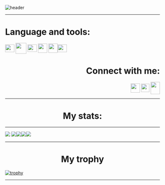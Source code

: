 ![header](https://capsule-render.vercel.app/api?type=waving&color=gradient&height=350&section=header&text=Hello%20World!&fontSize=75&animation=fadeIn&fontAlignY=35&desc=I`m%20learning%20Python%20and%20C%20and%20I%20also%20love%20%20programming.&descAlign=52)


---
<h1 align="left">Language and tools:</h1>
<p align="left">
<a href="https://code.visualstudio.com/" target="blank"><img align="center" src="https://upload.wikimedia.org/wikipedia/commons/thumb/9/9a/Visual_Studio_Code_1.35_icon.svg/2048px-Visual_Studio_Code_1.35_icon.svg.png" alt="" height="25" width="30" /></a>
<a href="https://github.com/" target="blank"><img align="center" src="https://i.dlpng.com/static/png/446077_preview.png" alt="" height="35" width="35" /></a>
<a href="https://www.notion.so/130513c7d185462c8757c833e51a52ef" target="blank"><img align="center" src="https://upload.wikimedia.org/wikipedia/commons/4/45/Notion_app_logo.png" alt="" height="24" width="30" /></a>
<a href="https://www.python.org/" target="blank"><img align="center" src="https://upload.wikimedia.org/wikipedia/commons/thumb/c/c3/Python-logo-notext.svg/1024px-Python-logo-notext.svg.png" alt="" height="30" width="30" /></a>
<a href="https://docs.microsoft.com/en-us/cpp/?view=msvc-170" target="blank"><img align="center" src="https://upload.wikimedia.org/wikipedia/commons/thumb/1/18/ISO_C%2B%2B_Logo.svg/1822px-ISO_C%2B%2B_Logo.svg.png" alt="" height="30" width="30" /></a
<a href="https://www.heroku.com" target="blank"><img align="center" src="https://cdn-icons-png.flaticon.com/512/873/873120.png" alt="" height="25" width="30" /></a>
</p>
<h1 align="right">Connect with me:</h1>
<p align="right">
<a href="https://vk.com/authorpythonkazika" target="blank"><img align="center" src="https://upload.wikimedia.org/wikipedia/commons/2/21/VK.com-logo.svg" alt="" height="30" width="30" /></a>
<a href="https://t.me/pit_with_pizza" target="blank"><img align="center" src="https://upload.wikimedia.org/wikipedia/commons/thumb/8/83/Telegram_2019_Logo.svg/2048px-Telegram_2019_Logo.svg.png" alt="" height="27" width="27" /></a>
<a href="https://discordapp.com/users/781475572622295071" target="blank"><img align="center" src="https://www.logo.wine/a/logo/Discord_(software)/Discord_(software)-Logo-Color-Logo.wine.svg" alt="" height="40" width="30" /></a>
</p>





---
<!-- Время активности за неделю -->
<h1 align="center">My stats:</h1>
<p align="center">


---
<!-- Карточка профиля:  -->
![](https://github-profile-summary-cards.vercel.app/api/cards/profile-details?username=pit-with-pizza&theme=nord_dark&algin=center)
![](https://github-profile-summary-cards.vercel.app/api/cards/most-commit-language?username=pit-with-pizza&theme=nord_dark&algin=center)![](https://github-profile-summary-cards.vercel.app/api/cards/repos-per-language?username=pit-with-pizza&theme=nord_dark&algin=center)![](https://github-profile-summary-cards.vercel.app/api/cards/stats?username=pit-with-pizza&theme=nord_dark&algin=center)![](https://github-profile-summary-cards.vercel.app/api/cards/productive-time?username=pit-with-pizza&theme=nord_dark&algin=center)

---

<h1 align="center">My trophy</h3>

[![trophy](https://github-profile-trophy.vercel.app/?username=pit-with-pizza&theme=nord)](https://github.com/pit-with-pizza/github-profile-trophy)

---
